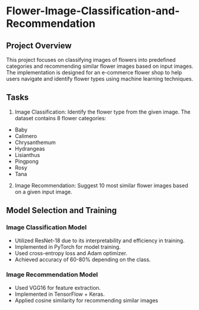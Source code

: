 # Flower-Image-Classification-and-Recommendation

## Project Overview

This project focuses on classifying images of flowers into predefined categories and recommending similar flower images based on input images. The implementation is designed for an e-commerce flower shop to help users navigate and identify flower types using machine learning techniques.

## Tasks

1. Image Classification: Identify the flower type from the given image. The dataset contains 8 flower categories:

- Baby
- Calimero
- Chrysanthemum
- Hydrangeas
- Lisianthus
- Pingpong
- Rosy
- Tana

2. Image Recommendation: Suggest 10 most similar flower images based on a given input image.

## Model Selection and Training

### Image Classification Model

- Utilized ResNet-18 due to its interpretability and efficiency in training.
- Implemented in PyTorch for model training.
- Used cross-entropy loss and Adam optimizer.
- Achieved accuracy of 60-80% depending on the class.

### Image Recommendation Model

- Used VGG16 for feature extraction.
- Implemented in TensorFlow + Keras.
- Applied cosine similarity for recommending similar images
